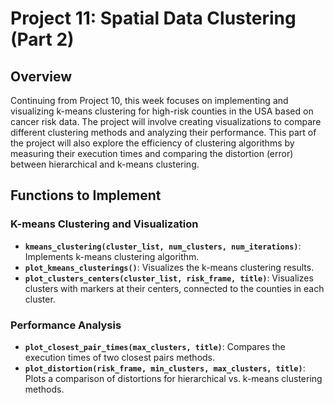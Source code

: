 
# Project 11: Spatial Data Clustering (Part 2)

## Overview

Continuing from Project 10, this week focuses on implementing and visualizing k-means clustering for high-risk counties in the USA based on cancer risk data. The project will involve creating visualizations to compare different clustering methods and analyzing their performance. This part of the project will also explore the efficiency of clustering algorithms by measuring their execution times and comparing the distortion (error) between hierarchical and k-means clustering.



## Functions to Implement

### K-means Clustering and Visualization
- **`kmeans_clustering(cluster_list, num_clusters, num_iterations)`**: Implements k-means clustering algorithm.
- **`plot_kmeans_clusterings()`**: Visualizes the k-means clustering results.
- **`plot_clusters_centers(cluster_list, risk_frame, title)`**: Visualizes clusters with markers at their centers, connected to the counties in each cluster.

### Performance Analysis
- **`plot_closest_pair_times(max_clusters, title)`**: Compares the execution times of two closest pairs methods.
- **`plot_distortion(risk_frame, min_clusters, max_clusters, title)`**: Plots a comparison of distortions for hierarchical vs. k-means clustering methods.


